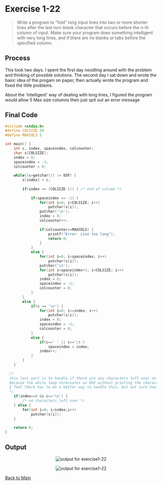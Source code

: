 # Exercise 1-22
> Write a program to "fold" long input lines into two or more shorter lines 
> after the last non-blank character that occurs before the *n*-th column of input. 
> Make sure your program does something intelligent with very long lines, 
> and if there are no blanks or tabs before the specified column.

## Process
This took two days. I spent the first day noodling around with the problem and thinking of possible solutions. 
The second day I sat down and wrote the basic idea of the progam on paper, then actually wrote the program and fixed the little problems.

About the 'intelligent' way of dealing with long lines, I figured the program would allow 5 Max size columns then just spit out an error message

## Final Code
```c
#include <stdio.h>
#define COLSIZE 20
#define MAXCOLS 5

int main() {
	int c, index, spaceindex, colcounter;
	char s[COLSIZE];
	index = 0;
	spaceindex = -1;
	colcounter = 0;
	
	while((c=getchar()) != EOF) {
		s[index] = c;
		
		if(index == (COLSIZE-1)) { /* end of column */
		
			if(spaceindex == -1) {
				for(int i=0; i<COLSIZE; i++)
					putchar(s[i]);
				putchar('\n');
				index = 0;
				colcounter++;
				
				if(colcounter==MAXCOLS) {
					printf("Error: Line too long");
					return 0;
				}	
			}
			else {
				for(int i=0; i<spaceindex; i++)
					putchar(s[i]);
				putchar('\n');
				for(int i=spaceindex+1; i<COLSIZE; i++)
					putchar(s[i]);
				index = 0;
				spaceindex = -1;
				colcounter = 0;
			}
		}
		else {
			if(c == '\n') {
				for(int i=0; i<=index; i++)
					putchar(s[i]);
				index = 0;
				spaceindex = -1;
				colcounter = 0;
			}
			else {
				if(c==' ' || c=='\t')
					spaceindex = index;	
				index++;
			}
		}		
	}
  
  /* 
  this last part is to handle if there are any characters left over on the last line 
  because the while loop terminates on EOF without printing the characters stored in the array
  I feel there has to be a better way to handle this, but not sure how...  
  */
	if(index==0 && c=='\n') { 
		/* no characters left over */
	} else {
		for(int i=0; i<index;i++)
			putchar(s[i]);	
	}
	
	return 0;
}
```

## Output
<p align="center">
    <image src="../assets/exercise1-22_outputone.jpg.jpg" alt="output for exercise1-22" />
</p>

<p align="center">
    <image src="../assets/exercise1-22_output2.jpg" alt="output for exercise1-22" />
</p>

[Back to Main](../readme.md)
